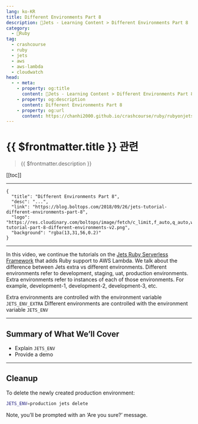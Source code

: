 ```yaml
---
lang: ko-KR
title: Different Environments Part 8
description: 🔻Jets - Learning Content > Different Environments Part 8
category:
  - 🔻Ruby
tag:
  - crashcourse
  - ruby
  - jets
  - aws
  - aws-lambda
  - cloudwatch
head:
  - - meta:
    - property: og:title
      content: 🔻Jets - Learning Content > Different Environments Part 8
    - property: og:description
      content: Different Environments Part 8
    - property: og:url
      content: https://chanhi2000.github.io/crashcourse/ruby/rubyonjets-learning-content/20180926-jets-tutorial-different-environments-part-8.html
---
```


# {{ $frontmatter.title }} 관련

> {{ $frontmatter.description }}

[[toc]]

---

```component VPCard
{
  "title": "Different Environments Part 8",
  "desc": "...",
  "link": "https://blog.boltops.com/2018/09/26/jets-tutorial-different-environments-part-8",
  "logo": "https://res.cloudinary.com/boltops/image/fetch/c_limit,f_auto,q_auto,w_780/https://blog.boltops.com/img/posts/2018/09/jets-tutorial-part-8-different-environments-v2.png",
  "background": "rgba(13,31,56,0.2)"
}
```

---

<VidStack src="youtube/-fiSQ2nBSxw" />

In this video, we continue the tutorials on the [Jets Ruby Serverless Framework](http://rubyonjets.com/) that adds Ruby support to AWS Lambda. We talk about the difference between Jets extra vs different environments. Different environments refer to development, staging, uat, production environments. Extra environments refer to instances of each of those environments. For example, development-1, development-2, development-3, etc.

Extra environments are controlled with the environment variable `JETS_ENV_EXTRA`
Different environments are controlled with the environment variable `JETS_ENV`

---

## Summary of What We’ll Cover

- Explain `JETS_ENV`
- Provide a demo

---

## Cleanup

To delete the newly created production environment:

```sh
JETS_ENV=production jets delete
```

Note, you’ll be prompted with an ‘Are you sure?’ message.
